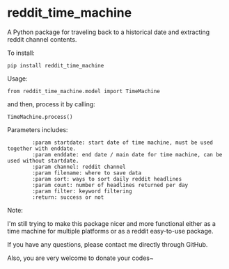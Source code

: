 # reddit_time_machine
A Python package for traveling back to a historical date and extracting reddit channel contents.

To install:

`pip install reddit_time_machine`


Usage:

`from reddit_time_machine.model import TimeMachine`

and then, process it by calling:

`TimeMachine.process()`

Parameters includes:

```
        :param startdate: start date of time machine, must be used together with enddate.
        :param enddate: end date / main date for time machine, can be used without startdate.
        :param channel: reddit channel
        :param filename: where to save data
        :param sort: ways to sort daily reddit headlines
        :param count: number of headlines returned per day
        :param filter: keyword filtering
        :return: success or not
```

Note:

I'm still trying to make this package nicer and more functional either as a time machine for multiple platforms or as a reddit easy-to-use package.
 
If you have any questions, please contact me directly through GitHub.

Also, you are very welcome to donate your codes~

